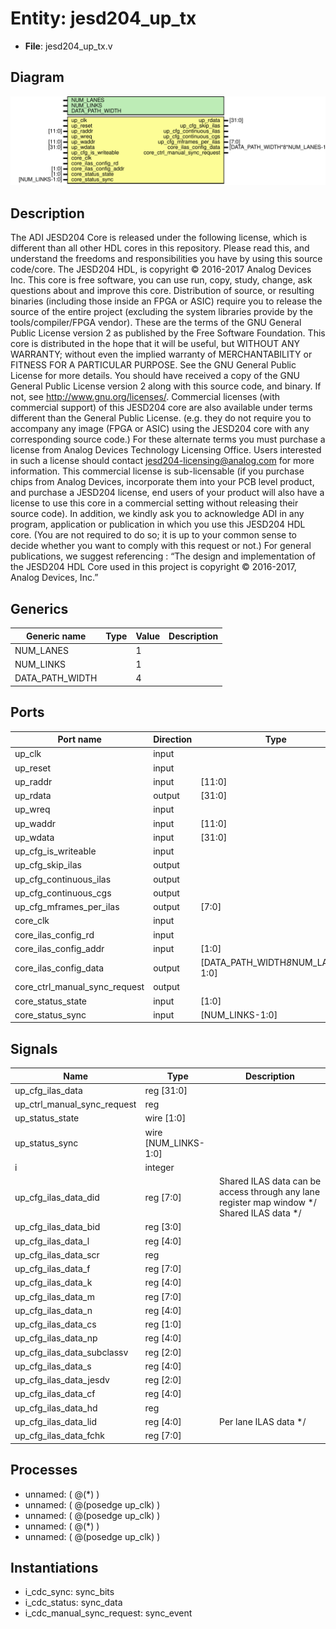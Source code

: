 # Entity: jesd204_up_tx

- **File**: jesd204_up_tx.v
## Diagram

![Diagram](jesd204_up_tx.svg "Diagram")
## Description

The ADI JESD204 Core is released under the following license, which is
 different than all other HDL cores in this repository.
 Please read this, and understand the freedoms and responsibilities you have
 by using this source code/core.
 The JESD204 HDL, is copyright © 2016-2017 Analog Devices Inc.
 This core is free software, you can use run, copy, study, change, ask
 questions about and improve this core. Distribution of source, or resulting
 binaries (including those inside an FPGA or ASIC) require you to release the
 source of the entire project (excluding the system libraries provide by the
 tools/compiler/FPGA vendor). These are the terms of the GNU General Public
 License version 2 as published by the Free Software Foundation.
 This core  is distributed in the hope that it will be useful, but WITHOUT ANY
 WARRANTY; without even the implied warranty of MERCHANTABILITY or FITNESS FOR
 A PARTICULAR PURPOSE. See the GNU General Public License for more details.
 You should have received a copy of the GNU General Public License version 2
 along with this source code, and binary.  If not, see
 <http://www.gnu.org/licenses/>.
 Commercial licenses (with commercial support) of this JESD204 core are also
 available under terms different than the General Public License. (e.g. they
 do not require you to accompany any image (FPGA or ASIC) using the JESD204
 core with any corresponding source code.) For these alternate terms you must
 purchase a license from Analog Devices Technology Licensing Office. Users
 interested in such a license should contact jesd204-licensing@analog.com for
 more information. This commercial license is sub-licensable (if you purchase
 chips from Analog Devices, incorporate them into your PCB level product, and
 purchase a JESD204 license, end users of your product will also have a
 license to use this core in a commercial setting without releasing their
 source code).
 In addition, we kindly ask you to acknowledge ADI in any program, application
 or publication in which you use this JESD204 HDL core. (You are not required
 to do so; it is up to your common sense to decide whether you want to comply
 with this request or not.) For general publications, we suggest referencing :
 “The design and implementation of the JESD204 HDL Core used in this project
 is copyright © 2016-2017, Analog Devices, Inc.”
 
## Generics

| Generic name    | Type | Value | Description |
| --------------- | ---- | ----- | ----------- |
| NUM_LANES       |      | 1     |             |
| NUM_LINKS       |      | 1     |             |
| DATA_PATH_WIDTH |      | 4     |             |
## Ports

| Port name                     | Direction | Type                              | Description |
| ----------------------------- | --------- | --------------------------------- | ----------- |
| up_clk                        | input     |                                   |             |
| up_reset                      | input     |                                   |             |
| up_raddr                      | input     | [11:0]                            |             |
| up_rdata                      | output    | [31:0]                            |             |
| up_wreq                       | input     |                                   |             |
| up_waddr                      | input     | [11:0]                            |             |
| up_wdata                      | input     | [31:0]                            |             |
| up_cfg_is_writeable           | input     |                                   |             |
| up_cfg_skip_ilas              | output    |                                   |             |
| up_cfg_continuous_ilas        | output    |                                   |             |
| up_cfg_continuous_cgs         | output    |                                   |             |
| up_cfg_mframes_per_ilas       | output    | [7:0]                             |             |
| core_clk                      | input     |                                   |             |
| core_ilas_config_rd           | input     |                                   |             |
| core_ilas_config_addr         | input     | [1:0]                             |             |
| core_ilas_config_data         | output    | [DATA_PATH_WIDTH*8*NUM_LANES-1:0] |             |
| core_ctrl_manual_sync_request | output    |                                   |             |
| core_status_state             | input     | [1:0]                             |             |
| core_status_sync              | input     | [NUM_LINKS-1:0]                   |             |
## Signals

| Name                        | Type                 | Description                                                                                 |
| --------------------------- | -------------------- | ------------------------------------------------------------------------------------------- |
| up_cfg_ilas_data            | reg [31:0]           |                                                                                             |
| up_ctrl_manual_sync_request | reg                  |                                                                                             |
| up_status_state             | wire [1:0]           |                                                                                             |
| up_status_sync              | wire [NUM_LINKS-1:0] |                                                                                             |
| i                           | integer              |                                                                                             |
| up_cfg_ilas_data_did        | reg [7:0]            | Shared ILAS data can be access through any lane register map window */ Shared ILAS data */  |
| up_cfg_ilas_data_bid        | reg [3:0]            |                                                                                             |
| up_cfg_ilas_data_l          | reg [4:0]            |                                                                                             |
| up_cfg_ilas_data_scr        | reg                  |                                                                                             |
| up_cfg_ilas_data_f          | reg [7:0]            |                                                                                             |
| up_cfg_ilas_data_k          | reg [4:0]            |                                                                                             |
| up_cfg_ilas_data_m          | reg [7:0]            |                                                                                             |
| up_cfg_ilas_data_n          | reg [4:0]            |                                                                                             |
| up_cfg_ilas_data_cs         | reg [1:0]            |                                                                                             |
| up_cfg_ilas_data_np         | reg [4:0]            |                                                                                             |
| up_cfg_ilas_data_subclassv  | reg [2:0]            |                                                                                             |
| up_cfg_ilas_data_s          | reg [4:0]            |                                                                                             |
| up_cfg_ilas_data_jesdv      | reg [2:0]            |                                                                                             |
| up_cfg_ilas_data_cf         | reg [4:0]            |                                                                                             |
| up_cfg_ilas_data_hd         | reg                  |                                                                                             |
| up_cfg_ilas_data_lid        | reg [4:0]            | Per lane ILAS data */                                                                       |
| up_cfg_ilas_data_fchk       | reg [7:0]            |                                                                                             |
## Processes
- unnamed: ( @(*) )
- unnamed: ( @(posedge up_clk) )
- unnamed: ( @(posedge up_clk) )
- unnamed: ( @(*) )
- unnamed: ( @(posedge up_clk) )
## Instantiations

- i_cdc_sync: sync_bits
- i_cdc_status: sync_data
- i_cdc_manual_sync_request: sync_event
